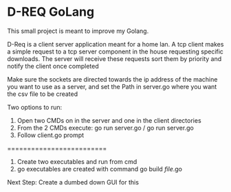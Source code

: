 # D-REQ GoLang

This small project is meant to improve my Golang.

D-Req is a client server application meant for a home lan. 
A tcp client makes a simple request to a tcp server component in the house
requesting specific downloads.
The server will receive these requests sort them by priority and notify the client once completed

Make sure the sockets are directed towards the ip address of the machine you want to use as a server, and set the Path in server.go where you want the csv file to be created

Two options to run:
1. Open two CMDs on in the server and one in the client directories
2. From the 2 CMDs execute: go run server.go / go run server.go
3. Follow client.go prompt

=========================

1. Create two executables and run from cmd
2. go executables are created with command go build *file*.go


Next Step:
    Create a dumbed down GUI for this

